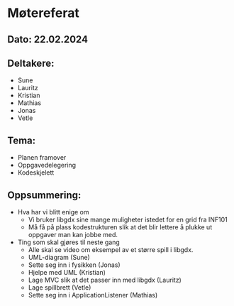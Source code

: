 # Møtereferat
## Dato: 22.02.2024

## Deltakere:
* Sune
* Lauritz
* Kristian
* Mathias
* Jonas
* Vetle

## Tema:
* Planen framover
* Oppgavedelegering
* Kodeskjelett

## Oppsummering: 
* Hva har vi blitt enige om
  * Vi bruker libgdx sine mange muligheter istedet for en grid fra INF101
  * Må få på plass kodestrukturen slik at det blir lettere å plukke ut oppgaver man kan jobbe med.
* Ting som skal gjøres til neste gang
  * Alle skal se video om eksempel av et større spill i libgdx.
  * UML-diagram (Sune)
  * Sette seg inn i fysikken (Jonas)
  * Hjelpe med UML (Kristian)
  * Lage MVC slik at det passer inn med libgdx (Lauritz)
  * Lage spillbrett (Vetle)
  * Sette seg inn i ApplicationListener (Mathias)